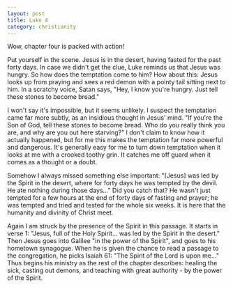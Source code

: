 ```yaml
---
layout: post
title: Luke 4
category: christianity
---
```


Wow, chapter four is packed with action!

Put yourself in the scene.  Jesus is in the desert, having fasted for the past forty days.  In case we didn't get the clue, Luke reminds us that Jesus was hungry.  So how does the temptation come to him?  How about this: Jesus looks up from praying and sees a red demon with a pointy tail sitting next to him.  In a scratchy voice, Satan says, "Hey, I know you're hungry.  Just tell these stones to become bread."

I won't say it's impossible, but it seems unlikely.  I suspect the temptation came far more subtly, as an insidious thought in Jesus' mind.  "If you're the Son of God, tell these stones to become bread. Who do you really think you are, and why are you out here starving?"  I don't claim to know how it actually happened, but for me this makes the temptation far more powerful and dangerous. It's generally easy for me to turn down temptation when it looks at me with a crooked toothy grin. It catches me off guard when it comes as a thought or a doubt.

Somehow I always missed something else important: "\[Jesus\] was led by the Spirit in the desert, where for forty days he was tempted by the devil. He ate nothing during those days..."  Did you catch that?  He wasn't just tempted for a few hours at the end of forty days of fasting and prayer; he was tempted and tried and tested for the whole six weeks. It is here that the humanity and divinity of Christ meet.

Again I am struck by the presence of the Spirit in this passage.  It starts in verse 1: "Jesus, full of the Holy Spirit... was led by the Spirit in the desert."  Then Jesus goes into Galilee "in the power of the Spirit", and goes to his hometown synagogue.  When he is given the chance to read a passage to the congregation, he picks Isaiah 61: "The Spirit of the Lord is upon me..."  Thus begins his ministry as the rest of the chapter describes: healing the sick, casting out demons, and teaching with great authority - by the power of the Spirit.

